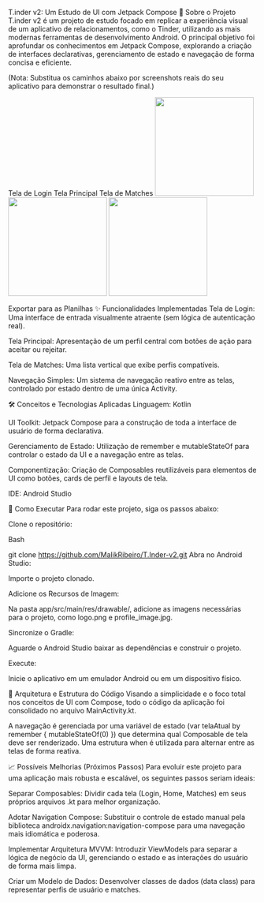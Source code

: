 T.inder v2: Um Estudo de UI com Jetpack Compose
📖 Sobre o Projeto
T.inder v2 é um projeto de estudo focado em replicar a experiência visual de um aplicativo de relacionamentos, como o Tinder, utilizando as mais modernas ferramentas de desenvolvimento Android. O principal objetivo foi aprofundar os conhecimentos em Jetpack Compose, explorando a criação de interfaces declarativas, gerenciamento de estado e navegação de forma concisa e eficiente.

(Nota: Substitua os caminhos abaixo por screenshots reais do seu aplicativo para demonstrar o resultado final.)

Tela de Login	Tela Principal	Tela de Matches
<img src="link_para_sua_screenshot_login.png" width="200"/>	<img src="link_para_sua_screenshot_principal.png" width="200"/>	<img src="link_para_sua_screenshot_matches.png" width="200"/>

Exportar para as Planilhas
✨ Funcionalidades Implementadas
Tela de Login: Uma interface de entrada visualmente atraente (sem lógica de autenticação real).

Tela Principal: Apresentação de um perfil central com botões de ação para aceitar ou rejeitar.

Tela de Matches: Uma lista vertical que exibe perfis compatíveis.

Navegação Simples: Um sistema de navegação reativo entre as telas, controlado por estado dentro de uma única Activity.

🛠️ Conceitos e Tecnologias Aplicadas
Linguagem: Kotlin

UI Toolkit: Jetpack Compose para a construção de toda a interface de usuário de forma declarativa.

Gerenciamento de Estado: Utilização de remember e mutableStateOf para controlar o estado da UI e a navegação entre as telas.

Componentização: Criação de Composables reutilizáveis para elementos de UI como botões, cards de perfil e layouts de tela.

IDE: Android Studio

🚀 Como Executar
Para rodar este projeto, siga os passos abaixo:

Clone o repositório:

Bash

git clone https://github.com/MalikRibeiro/T.Inder-v2.git
Abra no Android Studio:

Importe o projeto clonado.

Adicione os Recursos de Imagem:

Na pasta app/src/main/res/drawable/, adicione as imagens necessárias para o projeto, como logo.png e profile_image.jpg.

Sincronize o Gradle:

Aguarde o Android Studio baixar as dependências e construir o projeto.

Execute:

Inicie o aplicativo em um emulador Android ou em um dispositivo físico.

📂 Arquitetura e Estrutura do Código
Visando a simplicidade e o foco total nos conceitos de UI com Compose, todo o código da aplicação foi consolidado no arquivo MainActivity.kt.

A navegação é gerenciada por uma variável de estado (var telaAtual by remember { mutableStateOf(0) }) que determina qual Composable de tela deve ser renderizado. Uma estrutura when é utilizada para alternar entre as telas de forma reativa.

📈 Possíveis Melhorias (Próximos Passos)
Para evoluir este projeto para uma aplicação mais robusta e escalável, os seguintes passos seriam ideais:

Separar Composables: Dividir cada tela (Login, Home, Matches) em seus próprios arquivos .kt para melhor organização.

Adotar Navigation Compose: Substituir o controle de estado manual pela biblioteca androidx.navigation:navigation-compose para uma navegação mais idiomática e poderosa.

Implementar Arquitetura MVVM: Introduzir ViewModels para separar a lógica de negócio da UI, gerenciando o estado e as interações do usuário de forma mais limpa.

Criar um Modelo de Dados: Desenvolver classes de dados (data class) para representar perfis de usuário e matches.
